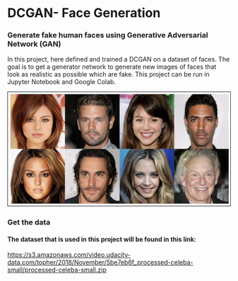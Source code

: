 # DCGAN- Face Generation
### Generate fake human faces using Generative Adversarial Network (GAN)



In this project, here defined and trained a DCGAN on a dataset of faces. The goal is to get a generator network to generate new images of faces that look as realistic as possible which are fake. This project can be run in Jupyter Notebook and Google Colab.

<img src="image/facegan.png" border="1">

### Get the data

#### The dataset that is used in this project will be found in this link: 
https://s3.amazonaws.com/video.udacity-data.com/topher/2018/November/5be7eb6f_processed-celeba-small/processed-celeba-small.zip
